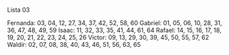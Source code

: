 Lista 03 

Fernanda: 03, 04, 12, 27, 34, 37, 42, 52, 58, 60
Gabriel: 01, 05, 06, 10, 28, 31, 36, 47, 48, 49, 59
Isaac: 11, 32, 33, 35, 41, 44, 61, 64
Rafael: 14, 15, 16, 17, 18, 19, 20, 21, 22, 23, 24, 25, 26
Victor: 09, 13, 29, 30, 39, 45, 50, 55, 57, 62
Waldir: 02, 07, 08, 38, 40, 43, 46, 51, 56, 63, 65
